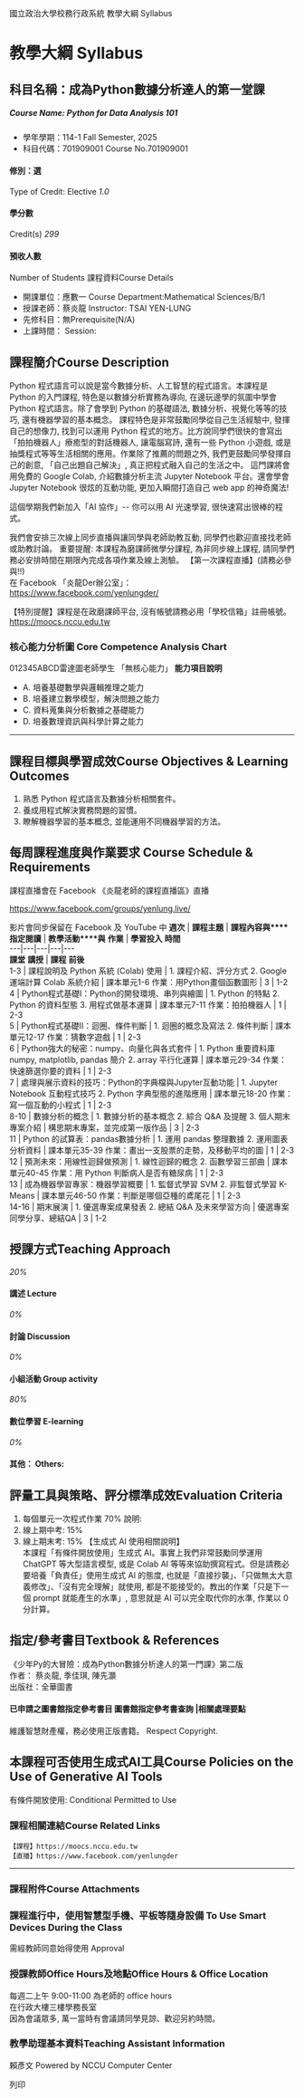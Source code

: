 國立政治大學校務行政系統 教學大綱 Syllabus
# 教學大綱 Syllabus
##  科目名稱：成為Python數據分析達人的第一堂課
#####  Course Name: Python for Data Analysis 101
  * 學年學期：114-1 Fall Semester, 2025 
  * 科目代碼：701909001 Course No.701909001


#### 修別：選
Type of Credit: Elective 
_1.0_
#### 學分數
Credit(s)
_299_
#### 預收人數
Number of Students
課程資料Course Details
  * 開課單位：應數一 Course Department:Mathematical Sciences/B/1 
  * 授課老師：蔡炎龍 Instructor: TSAI YEN-LUNG 
  * 先修科目：無Prerequisite(N/A)
  * 上課時間： Session: 


##  課程簡介Course Description
Python 程式語言可以說是當今數據分析、人工智慧的程式語言。本課程是 Python 的入門課程, 特色是以數據分析實務為導向, 在邊玩邊學的氛圍中學會 Python 程式語言。除了會學到 Python 的基礎語法, 數據分析、視覺化等等的技巧, 還有機器學習的基本概念。
課程特色是非常鼓勵同學從自己生活經驗中, 發揮自己的想像力, 找到可以運用 Python 程式的地方。比方說同學們很快的會寫出「拍拍機器人」療癒型的對話機器人, 讓電腦寫詩, 還有一些 Python 小遊戲, 或是抽獎程式等等生活相關的應用。作業除了推薦的問題之外, 我們更鼓勵同學發揮自己的創意, 「自己出題自己解決」, 真正把程式融入自己的生活之中。
這門課將會用免費的 Google Colab, 介紹數據分析主流 Jupyter Notebook 平台。還會學會 Jupyter Notebook 很炫的互動功能, 更加入瞬間打造自己 web app 的神奇魔法!  
  
這個學期我們新加入「AI 協作」-- 你可以用 AI 光速學習, 很快速寫出很棒的程式。
  
  
我們會安排三次線上同步直播與讓同學與老師助教互動, 同學們也歡迎直接找老師或助教討論。
重要提醒: 本課程為磨課師微學分課程, 為非同步線上課程, 請同學們務必安排時間在期限內完成各項作業及線上測驗。
【第一次課程直播】(請務必參與!!)  
在 Facebook 「炎龍Der辦公室」：  
https://www.facebook.com/yenlungder/
  
  
【特別提醒】課程是在政磨課師平台, 沒有帳號請務必用「學校信箱」註冊帳號。  
https://moocs.nccu.edu.tw
###  核心能力分析圖 Core Competence Analysis Chart
012345ABCD雷達圖老師學生
「無核心能力」 
**能力項目說明**
  * A. 培養基礎數學與邏輯推理之能力
  * B. 培養建立數學模型，解決問題之能力
  * C. 資料蒐集與分析數據之基礎能力
  * D. 培養數理資訊與科學計算之能力


* * *
##  課程目標與學習成效Course Objectives & Learning Outcomes 
1. 熟悉 Python 程式語言及數據分析相關套件。
2. 養成用程式解決實務問題的習慣。
3. 瞭解機器學習的基本概念, 並能運用不同機器學習的方法。
##  每周課程進度與作業要求 Course Schedule & Requirements
課程直播會在 Facebook 《炎龍老師的課程直播區》直播  
  
https://www.facebook.com/groups/yenlung.live/  
  
影片會同步保留在 Facebook 及 YouTube 中
**週次** |  **課程主題** |  **課程內容與****指定閱讀** |  **教學活動****與** **作業** |  **學習投入** **時間**  
---|---|---|---|---  
**課堂** **講授** |  **課程** **前後**  
1-3 |  課程說明及 Python 系統 (Colab) 使用 |  1. 課程介紹、評分方式 2. Google 運端計算 Colab 系統介紹 |  課本單元1-6 作業：用Python畫個函數圖形 |  3 |  1-2  
4 |  Python程式基礎I：Python的開發環境、串列與繪圖 |  1. Python 的特點 2. Python 的資料型態 3. 用程式做基本運算 |  課本單元7-11 作業：拍拍機器人 |  1 |  2-3  
5 |  Python程式基礎II：迴圈、條件判斷 |  1. 迴圈的概念及寫法 2. 條件判斷 |  課本單元12-17 作業：猜數字遊戲 |  1 |  2-3  
6 |  Python強大的秘密：numpy、向量化與各式套件 |  1. Python 重要資料庫 numpy, matplotlib, pandas 簡介 2. array 平行化運算 |  課本單元29-34 作業：快速篩選你要的資料 |  1 |  2-3  
7 |  處理與展示資料的技巧：Python的字典檔與Jupyter互動功能 |  1. Jupyter Notebook 互動程式技巧 2. Python 字典型態的進階應用 |  課本單元18-20 作業：寫一個互動的小程式 |  1 |  2-3  
8-10 |  數據分析的概念 |  1. 數據分析的基本概念 2. 綜合 Q&A 及提醒 3. 個人期末專案介紹 |  構思期末專案，並完成第一版作品 |  3 |  2-3  
11 |  Python 的試算表：pandas數據分析 |  1. 運用 pandas 整理數據 2. 運用圖表分析資料 |  課本單元35-39 作業：畫出一支股票的走勢，及移動平均的圖 |  1 |  2-3  
12 |  預測未來：用線性迴歸做預測 |  1. 線性迴歸的概念 2. 函數學習三部曲 |  課本單元40-45 作業：用 Python 判斷病人是否有糖尿病 |  1 |  2-3  
13 |  成為機器學習專家：機器學習概要 |  1. 監督式學習 SVM 2. 非監督式學習 K-Means |  課本單元46-50 作業：判斷是哪個亞種的鳶尾花 |  1 |  2-3  
14-16 |  期末展演 |  1. 優選專案成果發表 2. 總結 Q&A 及未來學習方向 |  優選專案同學分享、總結QA |  3 |  1-2  
##  授課方式Teaching Approach
_20%_
####  講述 Lecture
_0%_
####  討論 Discussion
_0%_
####  小組活動 Group activity
_80%_
####  數位學習 E-learning
_0%_
####  其他： Others:
##  評量工具與策略、評分標準成效Evaluation Criteria
1. 每個單元一次程式作業 70%
說明: 
2. 線上期中考: 15%
3. 線上期末考: 15%
【生成式 AI 使用相關說明】  
本課程「有條件開放使用」生成式 AI。事實上我們非常鼓勵同學運用 ChatGPT 等大型語言模型, 或是 Colab AI 等等來協助撰寫程式。但是請務必要培養「負責任」使用生成式 AI 的態度, 也就是「直接抄襲」、「只做無太大意義修改」、「沒有完全理解」就使用, 都是不能接受的。教出的作業「只是下一個 prompt 就能產生的水準」, 意思就是 AI 可以完全取代你的水準, 作業以 0 分計算。
##  指定/參考書目Textbook & References
《少年Py的大冒險：成為Python數據分析達人的第一門課》第二版  
作者： 蔡炎龍, 季佳琪, 陳先灝   
出版社：全華圖書
####  已申請之圖書館指定參考書目  圖書館指定參考書查詢 |相關處理要點
維護智慧財產權，務必使用正版書籍。 Respect Copyright.
##  本課程可否使用生成式AI工具Course Policies on the Use of Generative AI Tools
有條件開放使用: Conditional Permitted to Use 
###  課程相關連結Course Related Links
```
【課程】https://moocs.nccu.edu.tw
【直播】https://www.facebook.com/yenlungder
```

* * *
###  課程附件Course Attachments
###  課程進行中，使用智慧型手機、平板等隨身設備 To Use Smart Devices During the Class
需經教師同意始得使用  Approval
###  授課教師Office Hours及地點Office Hours & Office Location
每週二上午 9:00-11:00 為老師的 office hours  
在行政大樓三樓學務長室  
因為會議眾多, 萬一當時有會議請同學見諒、歡迎另約時間。
###  教學助理基本資料Teaching Assistant Information
賴彥文
Powered by NCCU Computer Center
  
列印
